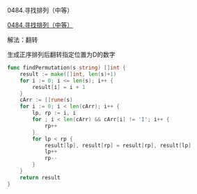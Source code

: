 0484.寻找排列（中等）

[0484.寻找排列（中等）](https://leetcode.cn/problems/find-permutation/)



解法：翻转



生成正序排列后翻转指定位置为D的数字



```go
func findPermutation(s string) []int {
	result := make([]int, len(s)+1)
	for i := 0; i <= len(s); i++ {
		result[i] = i + 1
	}
	cArr := []rune(s)
	for i := 0; i < len(cArr); i++ {
		lp, rp := i, i
		for ; i < len(cArr) && cArr[i] != 'I'; i++ {
			rp++
		}
		for lp < rp {
			result[lp], result[rp] = result[rp], result[lp]
			lp++
			rp--
		}
	}
	return result
}
```


